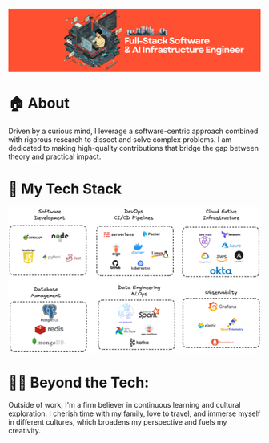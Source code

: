 
![alt text](./diagrams/1738138406395.png)

# 🏠 About

Driven by a curious mind, I leverage a software-centric approach combined with rigorous research to dissect and solve complex problems. I am dedicated to making high-quality contributions that bridge the gap between theory and practical impact.

# 🚀 My Tech Stack

![alt text](./diagrams/tech-stack-3.png)

# 👨‍💻 Beyond the Tech:

Outside of work, I'm a firm believer in continuous learning and cultural exploration. I cherish time with my family, love to travel, and immerse myself in different cultures, which broadens my perspective and fuels my creativity.

<br/>
